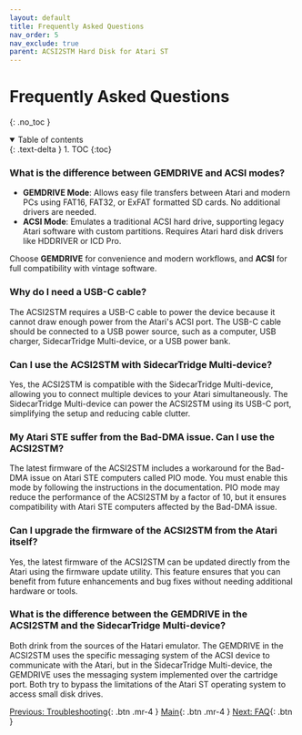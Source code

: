 ```yaml
---
layout: default
title: Frequently Asked Questions
nav_order: 5
nav_exclude: true
parent: ACSI2STM Hard Disk for Atari ST
---
```


# Frequently Asked Questions
{: .no_toc }


<details open markdown="block">
  <summary>
    Table of contents
  </summary>
  {: .text-delta }
1. TOC
{:toc}
</details>

### What is the difference between GEMDRIVE and ACSI modes?

- **GEMDRIVE Mode**: Allows easy file transfers between Atari and modern PCs using FAT16, FAT32, or ExFAT formatted SD cards. No additional drivers are needed.  
- **ACSI Mode**: Emulates a traditional ACSI hard drive, supporting legacy Atari software with custom partitions. Requires Atari hard disk drivers like HDDRIVER or ICD Pro.  

Choose **GEMDRIVE** for convenience and modern workflows, and **ACSI** for full compatibility with vintage software.

### Why do I need a USB-C cable?

The ACSI2STM requires a USB-C cable to power the device because it cannot draw enough power from the Atari's ACSI port. The USB-C cable should be connected to a USB power source, such as a computer, USB charger, SidecarTridge Multi-device, or a USB power bank.

### Can I use the ACSI2STM with SidecarTridge Multi-device?

Yes, the ACSI2STM is compatible with the SidecarTridge Multi-device, allowing you to connect multiple devices to your Atari simultaneously. The SidecarTridge Multi-device can power the ACSI2STM using its USB-C port, simplifying the setup and reducing cable clutter.

### My Atari STE suffer from the Bad-DMA issue. Can I use the ACSI2STM?

The latest firmware of the ACSI2STM includes a workaround for the Bad-DMA issue on Atari STE computers called PIO mode. You must enable this mode by following the instructions in the documentation. PIO mode may reduce the performance of the ACSI2STM by a factor of 10, but it ensures compatibility with Atari STE computers affected by the Bad-DMA issue.

### Can I upgrade the firmware of the ACSI2STM from the Atari itself?

Yes, the latest firmware of the ACSI2STM can be updated directly from the Atari using the firmware update utility. This feature ensures that you can benefit from future enhancements and bug fixes without needing additional hardware or tools.

### What is the difference between the GEMDRIVE in the ACSI2STM and the SidecarTridge Multi-device?

Both drink from the sources of the Hatari emulator. The GEMDRIVE in the ACSI2STM uses the specific messaging system of the ACSI device to communicate with the Atari, but in the SidecarTridge Multi-device, the GEMDRIVE uses the messaging system implemented over the cartridge port. Both try to bypass the limitations of the Atari ST operating system to access small disk drives. 



[Previous: Troubleshooting](/acsi2stm-atari-st/troubleshooting/){: .btn .mr-4 }
[Main](/acsi2stm-atari-st/){: .btn .mr-4 }
[Next: FAQ](/acsi2stm-atari-st/faq/){: .btn }